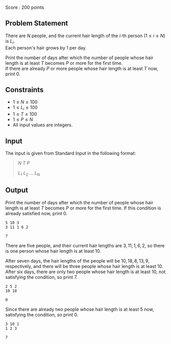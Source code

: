 Score : $200$ points

## Problem Statement

There are $N$ people, and the current hair length of the $i$-th person $(1 \leq i \leq N)$ is $L_i$.<br>
Each person's hair grows by $1$ per day.

Print the number of days after which the number of people whose hair length is at least $T$ becomes $P$ or more for the first time.<br>
If there are already $P$ or more people whose hair length is at least $T$ now, print $0$.

## Constraints

- $1 \leq N \leq 100$
- $1 \leq L_i \leq 100$
- $1 \leq T \leq 100$
- $1 \leq P \leq N$
- All input values are integers.

## Input

The input is given from Standard Input in the following format:

> $N$ $T$ $P$
> 
> $L_1$ $L_2$ $\ldots$ $L_N$

## Output

Print the number of days after which the number of people whose hair length is at least $T$ becomes $P$ or more for the first time. 
If this condition is already satisfied now, print $0$.

```input1
5 10 3
3 11 1 6 2
```

```output1
7
```

There are five people, and their current hair lengths are $3, 11, 1, 6, 2$, so there is one person whose hair length is at least $10$.

After seven days, the hair lengths of the people will be $10, 18, 8, 13, 9$, respectively, and there will be three people whose hair length is at least $10$.<br>
After six days, there are only two people whose hair length is at least $10$, not satisfying the condition, so print $7$.

```input2
2 5 2
10 10
```

```output2
0
```

Since there are already two people whose hair length is at least $5$ now, satisfying the condition, so print $0$.

```input3
3 10 1
1 2 3
```

```output3
7
```